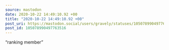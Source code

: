 ```yaml
---
source: mastodon
date: 2020-10-22 14:49:10.92 +00
title: "2020-10-22 14:49:10.92 +00"
post_uri: https://mastodon.social/users/gravely/statuses/105078990497763516
post_id: 105078990497763516
---
```

“ranking member”


